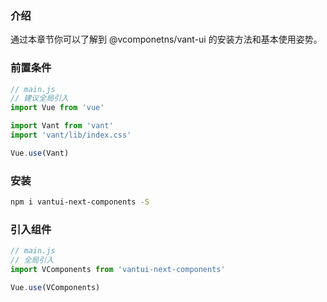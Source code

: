 ### 介绍

通过本章节你可以了解到 @vcomponetns/vant-ui 的安装方法和基本使用姿势。

### 前置条件

```js
// main.js
// 建议全局引入
import Vue from 'vue'

import Vant from 'vant'
import 'vant/lib/index.css'

Vue.use(Vant)
```

### 安装

```bash
npm i vantui-next-components -S
```

### 引入组件

```js
// main.js
// 全局引入
import VComponents from 'vantui-next-components'

Vue.use(VComponents)
```